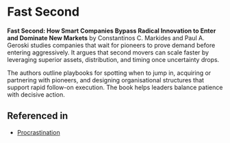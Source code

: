 # Fast Second

**Fast Second: How Smart Companies Bypass Radical Innovation to Enter and Dominate New Markets** by Constantinos C. Markides and Paul A. Geroski studies companies that wait for pioneers to prove demand before entering aggressively. It argues that second movers can scale faster by leveraging superior assets, distribution, and timing once uncertainty drops.

The authors outline playbooks for spotting when to jump in, acquiring or partnering with pioneers, and designing organisational structures that support rapid follow-on execution. The book helps leaders balance patience with decisive action.

## Referenced in

- [Procrastination](/strategies/defensive/procrastination)
